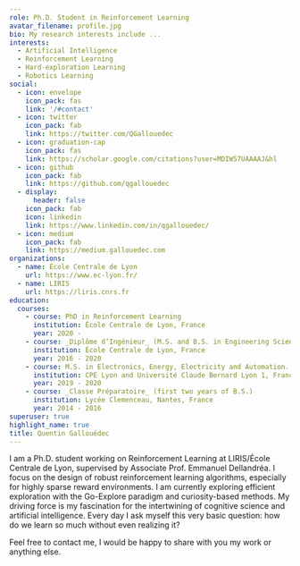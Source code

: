 ```yaml
---
role: Ph.D. Student in Reinforcement Learning
avatar_filename: profile.jpg
bio: My research interests include ...
interests:
  - Artificial Intelligence
  - Reinforcement Learning
  - Hard-exploration Learning
  - Robotics Learning
social:
  - icon: envelope
    icon_pack: fas
    link: '/#contact'
  - icon: twitter
    icon_pack: fab
    link: https://twitter.com/QGallouedec
  - icon: graduation-cap
    icon_pack: fas
    link: https://scholar.google.com/citations?user=MDIW57UAAAAJ&hl
  - icon: github
    icon_pack: fab
    link: https://github.com/qgallouedec
  - display:
      header: false
    icon_pack: fab
    icon: linkedin
    link: https://www.linkedin.com/in/qgallouedec/
  - icon: medium
    icon_pack: fab
    link: https://medium.gallouedec.com
organizations:
  - name: École Centrale de Lyon
    url: https://www.ec-lyon.fr/
  - name: LIRIS
    url: https://liris.cnrs.fr
education:
  courses:
    - course: PhD in Reinforcement Learning
      institution: École Centrale de Lyon, France
      year: 2020 -
    - course: _Diplôme d’Ingénieur_ (M.S. and B.S. in Engineering Sciences)
      institution: École Centrale de Lyon, France
      year: 2016 - 2020 
    - course: M.S. in Electronics, Energy, Electricity and Automation.
      institution: CPE Lyon and Université Claude Bernard Lyon 1, France
      year: 2019 - 2020
    - course: _Classe Préparatoire_ (first two years of B.S.)
      institution: Lycée Clemenceau, Nantes, France
      year: 2014 - 2016
superuser: true
highlight_name: true
title: Quentin Gallouédec
---
```


I am a Ph.D. student working on Reinforcement Learning at LIRIS/École Centrale de Lyon, supervised by Associate Prof. Emmanuel Dellandréa. I focus on the design of robust reinforcement learning algorithms, especially for highly sparse reward environments. I am currently exploring efficient exploration with the Go-Explore paradigm and curiosity-based methods. My driving force is my fascination for the intertwining of cognitive science and artificial intelligence. Every day I ask myself this very basic question: how do we learn so much without even realizing it?

Feel free to contact me, I would be happy to share with you my work or anything else.
